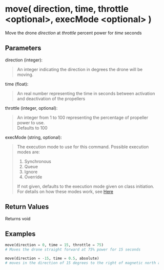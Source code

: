 # move( direction, time, throttle \<optional>, execMode \<optional> )

Move the drone *direction* at *throttle* percent power for *time* seconds

## Parameters

direction (integer):  
> An integer indicating the direction in degrees the drone will be moving.

time (float):  
> An real number representing the time in seconds between activation and deactivation of the propellers

throttle (integer, optional):  
> An integer from 1 to 100 representing the percentage of propeller power to use.  
> Defaults to 100

execMode (string, optional):
> The execution mode to use for this command. Possible execution modes are:
>
> 1. Synchronous
> 1. Queue
> 1. Ignore
> 1. Override
>
> If not given, defaults to the execution mode given on class initiation.  
> For details on how these modes work, see [Here](../executionModes.md)

## Return Values

Returns void

## Examples

```py
move(direction = 0, time = 15, throttle = 75)
# Moves the drone straight forward at 75% power for 15 seconds

move(direction = -15, time = 0.5, absolute)
# moves in the direction of 15 degrees to the right of magnetic north at 100% power for half a second
```
